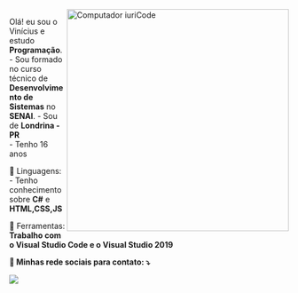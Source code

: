 <img src="https://raw.githubusercontent.com/MicaelliMedeiros/micaellimedeiros/master/image/computer-illustration.png" min-width="400px" max-width="400px" width="400px" align="right" alt="Computador iuriCode">

<p align="left"> 
  Olá! eu sou o Vinícius e estudo <strong>Programação</strong>.<br>
    - Sou formado no curso técnico de <strong> Desenvolvimento de Sistemas</strong> no <strong> SENAI</strong>.
  - Sou de <strong> Londrina - PR </strong> <br>
  - Tenho 16 anos
  
 
</p>

<p align="left">
  🦄 Linguagens: 
  - Tenho conhecimento sobre <strong>C#</strong> e <strong> HTML,CSS,JS </strong> <br>
       
</p>

<p align="left">
  💼 Ferramentas: <strong>Trabalho com o <strong> Visual Studio Code </strong> e o <strong> Visual Studio 2019 </strong>
</p>

<p align="left">
  💌 Minhas rede sociais para contato: ⤵️
</p>


 

  <a href="https://www.instagram.com/ilyvinao/" alt="Instagram">
  <img src="https://img.shields.io/badge/-Instagram-DF0174?style=flat-square&labelColor=DF0174&logo=instagram&logoColor=white&link=LINK-DO-SEU-INSTAGRAM"/></a>
</p>  
